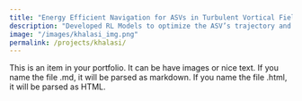 ```yaml
---
title: "Energy Efficient Navigation for ASVs in Turbulent Vortical Fields"
description: "Developed RL Models to optimize the ASV’s trajectory and control mechanisms to minimize energy expenditure, relying predominantly on thrust-based actuation while simultaneously exploiting naturally occurring environmental phenomena, such as turbulence and vortex structures."
image: "/images/khalasi_img.png"
permalink: /projects/khalasi/
---
```


This is an item in your portfolio. It can be have images or nice text. If you name the file .md, it will be parsed as markdown. If you name the file .html, it will be parsed as HTML.
